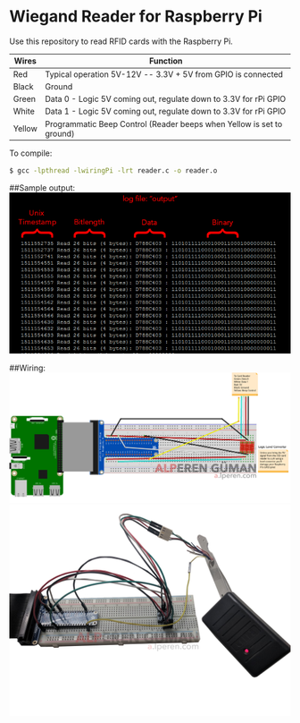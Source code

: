# Wiegand Reader for Raspberry Pi

Use this repository to read RFID cards with the Raspberry Pi.

| Wires | Function |
| ------ | ------ |
| Red | Typical operation 5V-12V -- 3.3V + 5V from GPIO is connected |
| Black | Ground |
| Green | Data 0 - Logic 5V coming out, regulate down to 3.3V for rPi GPIO|
| White | Data 1 - Logic 5V coming out, regulate down to 3.3V for rPi GPIO|
| Yellow | Programmatic Beep Control (Reader beeps when Yellow is set to ground) |

To compile:
```sh
$ gcc -lpthread -lwiringPi -lrt reader.c -o reader.o
```

##Sample output:
![Output](/images/image3.png)

##Wiring:
![Fritzing](/images/image2.png)
![Cable attachments](/images/image1.png)

